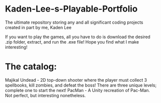 # Kaden-Lee-s-Playable-Portfolio
The ultimate repository storing any and all significant coding projects created in part by me, Kaden Lee

If you want to play the games, all you have to do is download the desired .zip folder, extract, and run the .exe file! Hope you find what I make interesting!

# The catalog:
Majikal Undead - 2D top-down shooter where the player must collect 3 spellbooks, kill zombies, and defeat the boss! There are three unique levels; complete one to start the next!
PacMan - A Unity recreation of Pac-Man. Not perfect, but interesting nonetheless.
